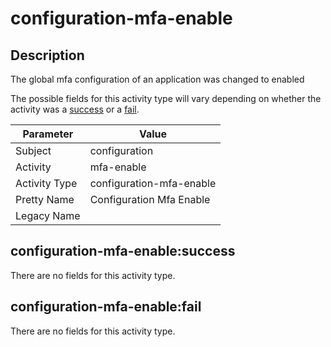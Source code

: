 configuration-mfa-enable
========================

Description
-----------
The global mfa configuration of an application was changed to enabled

The possible fields for this activity type will vary depending on whether the activity was a [success](#configuration-mfa-enablesuccess) or a [fail](#configuration-mfa-enablefail).

| Parameter     | Value                    |
| ------------- | ------------------------ |
| Subject       | configuration            |
| Activity      | mfa-enable               |
| Activity Type | configuration-mfa-enable |
| Pretty Name   | Configuration Mfa Enable |
| Legacy Name   |                          |

configuration-mfa-enable:success
--------------------------------

There are no fields for this activity type.


configuration-mfa-enable:fail
-----------------------------

There are no fields for this activity type.
